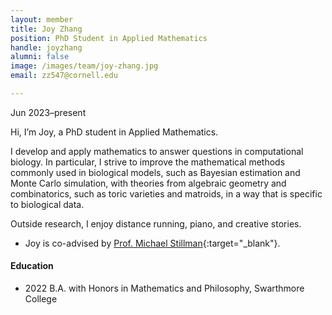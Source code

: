 ```yaml
---
layout: member
title: Joy Zhang
position: PhD Student in Applied Mathematics
handle: joyzhang
alumni: false
image: /images/team/joy-zhang.jpg
email: zz547@cornell.edu

---
```

Jun 2023–present

Hi, I’m Joy, a PhD student in Applied Mathematics.

I develop and apply mathematics to answer questions in computational biology. In particular, I strive to improve the mathematical methods commonly used in biological models, such as Bayesian estimation and Monte Carlo simulation, with theories from algebraic geometry and combinatorics, such as toric varieties and matroids, in a way that is specific to biological data.

Outside research, I enjoy distance running, piano, and creative stories.

* Joy is co-advised by [Prof. Michael Stillman](https://math.cornell.edu/michael-e-stillman){:target="_blank"}. 

#### Education 
* 2022 B.A. with Honors in Mathematics and Philosophy, Swarthmore College

